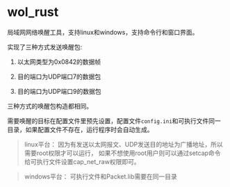 # wol_rust

局域网网络唤醒工具，支持linux和windows，支持命令行和窗口界面。

实现了三种方式发送唤醒包:

1. 以太网类型为0x0842的数据帧

2. 目的端口为UDP端口7的数据包

3. 目的端口为UDP端口9的数据包

三种方式的唤醒包构造都相同。

需要唤醒的目标在配置文件里预先设置，配置文件`config.ini`和可执行文件同一目录，如果配置文件不存在，运行程序时会自动生成。


> linux平台：
因为有发送以太网报文、UDP发送目的地址为广播地址，所以需要root权限才可以运行，
如果不想使用root用户则可以通过setcap命令给可执行文件设置cap_net_raw权限即可。

> windows平台：
可执行文件和Packet.lib需要在同一目录
